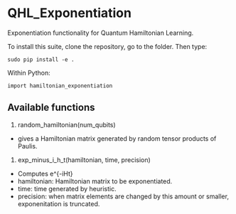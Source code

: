 # QHL_Exponentiation
Exponentiation functionality for Quantum Hamiltonian Learning. 


To install this suite, clone the repository, go to the folder. Then type:
``` 
sudo pip install -e . 
```

Within Python: 
```
import hamiltonian_exponentiation
```

## Available functions
1. random_hamiltonian(num_qubits)
  * gives a Hamiltonian matrix generated by random tensor products of Paulis.
  
1. exp_minus_i_h_t(hamiltonian, time, precision)
  * Computes e^{-iHt}
  * hamiltonian: Hamiltonian matrix to be exponentiated. 
  * time: time generated by heuristic.
  * precision: when matrix elements are changed by this amount or smaller, exponenitation is truncated.

